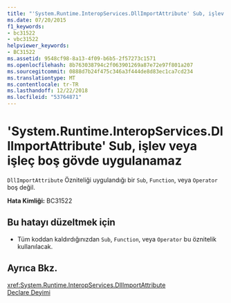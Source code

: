 ```yaml
---
title: "'System.Runtime.InteropServices.DllImportAttribute' Sub, işlev veya işleç boş gövde uygulanamaz"
ms.date: 07/20/2015
f1_keywords:
- bc31522
- vbc31522
helpviewer_keywords:
- BC31522
ms.assetid: 9548cf98-8a13-4f09-b6b5-2f57273c1571
ms.openlocfilehash: 8b763038794c2f063901269a87e72e97f801a207
ms.sourcegitcommit: 0888d7b24f475c346a3f444de8d83ec1ca7cd234
ms.translationtype: MT
ms.contentlocale: tr-TR
ms.lasthandoff: 12/22/2018
ms.locfileid: "53764871"
---
```

# <a name="systemruntimeinteropservicesdllimportattribute-cannot-be-applied-to-a-sub-function-or-operator-with-a-non-empty-body"></a>'System.Runtime.InteropServices.DllImportAttribute' Sub, işlev veya işleç boş gövde uygulanamaz
`DllImportAttribute` Özniteliği uygulandığı bir `Sub`, `Function`, veya `Operator` boş değil.  
  
 **Hata Kimliği:** BC31522  
  
## <a name="to-correct-this-error"></a>Bu hatayı düzeltmek için  
  
-   Tüm koddan kaldırdığınızdan `Sub`, `Function`, veya `Operator` bu öznitelik kullanılacak.  
  
## <a name="see-also"></a>Ayrıca Bkz.  
 <xref:System.Runtime.InteropServices.DllImportAttribute>  
 [Declare Deyimi](../../visual-basic/language-reference/statements/declare-statement.md)
